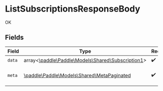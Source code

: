 # ListSubscriptionsResponseBody

OK


## Fields

| Field                                                                                     | Type                                                                                      | Required                                                                                  | Description                                                                               |
| ----------------------------------------------------------------------------------------- | ----------------------------------------------------------------------------------------- | ----------------------------------------------------------------------------------------- | ----------------------------------------------------------------------------------------- |
| `data`                                                                                    | array<[\paddle\Paddle\Models\Shared\Subscription1](../../models/shared/Subscription1.md)> | :heavy_check_mark:                                                                        | N/A                                                                                       |
| `meta`                                                                                    | [\paddle\Paddle\Models\Shared\MetaPaginated](../../models/shared/MetaPaginated.md)        | :heavy_check_mark:                                                                        | Information about this response.                                                          |
